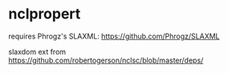 # nclpropert

requires Phrogz's SLAXML: https://github.com/Phrogz/SLAXML

slaxdom ext from https://github.com/robertogerson/nclsc/blob/master/deps/
